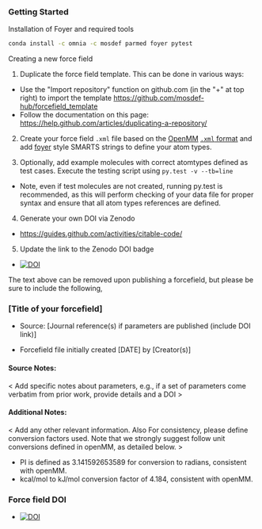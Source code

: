 ### Getting Started

Installation of Foyer and required tools
```bash
conda install -c omnia -c mosdef parmed foyer pytest
```

Creating a new force field
1. Duplicate the force field template.  This can be done in various ways:
 * Use the "Import repository" function on github.com (in the "+" at top right) to import the template  https://github.com/mosdef-hub/forcefield_template 
 * Follow the documentation on this page: https://help.github.com/articles/duplicating-a-repository/

2. Create your force field `.xml` file based on the [OpenMM](http://openmm.org/) [`.xml` format](http://docs.openmm.org/7.0.0/userguide/application.html#creating-force-fields)
and add [foyer](https://github.com/mosdef-hub/foyer) style SMARTS strings to define your atom types. 

3. Optionally, add example molecules with correct atomtypes defined as test cases. Execute the testing script using `py.test -v --tb=line`
 * Note, even if test molecules are not created, running py.test is recommended, as this will perform checking of your data file for proper syntax and ensure that all atom types references are defined.

4. Generate your own DOI via Zenodo
  * https://guides.github.com/activities/citable-code/

5. Update the link to the Zenodo DOI badge
  * [![DOI](https://zenodo.org/badge/XXX/USER_NAME/YOUR_FORCEFIELD_REPO.svg)](https://zenodo.org/badge/latestdoi/XXX/USER_NAME/YOUR_FORCEFIELD_REPO)

The text above can be removed upon publishing a forcefield, but please be sure to include the following, 

### [Title of your forcefield]

 * Source: [Journal reference(s) if parameters are published (include DOI link)]

 * Forcefield file initially created [DATE] by [Creator(s)]

#### Source Notes:
< Add specific notes about parameters, e.g., if a set of parameters come verbatim from prior work, provide details and a DOI >

#### Additional Notes:
< Add any other relevant information. Also For consistency, please define conversion factors used. Note that we strongly suggest follow unit conversions defined in openMM, as detailed below. >
 * PI is defined as 3.141592653589 for conversion to radians, consistent with openMM.
 * kcal/mol to kJ/mol conversion factor of 4.184, consistent with openMM.
 
### Force field DOI
  * [![DOI](https://zenodo.org/badge/XXX/USER_NAME/YOUR_FORCEFIELD_REPO.svg)](https://zenodo.org/badge/latestdoi/XXX/USER_NAME/YOUR_FORCEFIELD_REPO)

